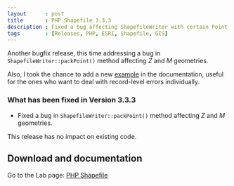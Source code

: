 ```yaml
---
layout      : post
title       : PHP Shapefile 3.3.3
description : Fixed a bug affecting ShapefileWriter with certain Point geometries
tags        : [Releases, PHP, ESRI, Shapefile, GIS]
---
```



Another bugfix release, this time addressing a bug in `ShapefileWriter::packPoint()` method affecting *Z* and *M* geometries.

Also, I took the chance to add a new [example](/labs/php-shapefile/#example-4---deal-with-record-level-errors-individually) in the documentation, useful for the ones who want to deal with record-level errors individually.


### What has been fixed in Version 3.3.3
- Fixed a bug in `ShapefileWriter::packPoint()` method affecting *Z* and *M* geometries.


This release has no impact on existing code.

  
## Download and documentation

Go to the Lab page: [PHP Shapefile](/labs/php-shapefile/)

